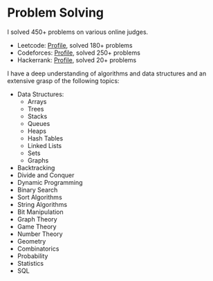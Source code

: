 # Problem Solving

I solved 450+ problems on various online judges.

- Leetcode: [Profile](https://leetcode.com/msskzx/), solved 180+ problems
- Codeforces: [Profile](https://codeforces.com/profile/mssk), solved 250+ problems
- Hackerrank: [Profile](https://www.hackerrank.com/msskzx), solved 20+ problems

 I have a deep understanding of algorithms and data structures and an extensive grasp of the following topics:

- Data Structures:
  - Arrays
  - Trees
  - Stacks
  - Queues
  - Heaps
  - Hash Tables
  - Linked Lists
  - Sets
  - Graphs
- Backtracking
- Divide and Conquer
- Dynamic Programming
- Binary Search
- Sort Algorithms
- String Algorithms
- Bit Manipulation
- Graph Theory
- Game Theory
- Number Theory
- Geometry
- Combinatorics
- Probability
- Statistics
- SQL